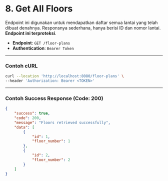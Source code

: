 # 8. Get All Floors

Endpoint ini digunakan untuk mendapatkan daftar semua lantai yang telah dibuat denahnya. Responsnya sederhana, hanya berisi ID dan nomor lantai. **Endpoint ini terproteksi**.

- **Endpoint**: `GET /floor-plans`
- **Authentication**: `Bearer Token`

---

### Contoh cURL

```sh
curl --location 'http://localhost:8080/floor-plans' \
--header 'Authorization: Bearer <TOKEN>'
```

---

### Contoh Success Response (Code: 200)

```json
{
    "success": true,
    "code": 200,
    "message": "Floors retrieved successfully",
    "data": [
        {
            "id": 1,
            "floor_number": 1
        },
        {
            "id": 2,
            "floor_number": 2
        }
    ]
}
```